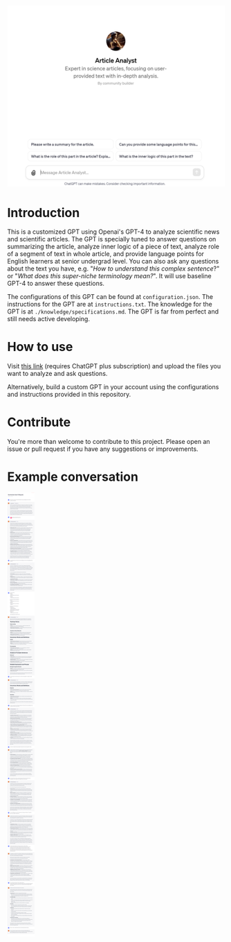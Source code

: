 ![Preview](assets/screenshot_improved.png)
# Introduction
This is a customized GPT using Openai's GPT-4 to analyze scientific news and scientific articles. The GPT is specially tuned to answer questions on summarizing the article, analyze inner logic of a piece of text, analyze role of a segment of text in whole article, and provide language points for English learners at senior undergrad level. You can also ask any questions about the text you have, e.g. "*How to understand this complex sentence*?" or "*What does this super-niche terminology mean?*". It will use baseline GPT-4 to answer these questions.

The configurations of this GPT can be found at `configuration.json`. The instructions for the GPT are at `instructions.txt`. The knowledge for the GPT is at `./knowledge/specifications.md`. The GPT is far from perfect and still needs active developing.

# How to use 
Visit [this link](https://chat.openai.com/g/g-t9ahwkCSD-article-analyst
) (requires ChatGPT plus subscription) and upload the files you want to analyze and ask questions. 

Alternatively, build a custom GPT in your account using the configurations and instructions provided in this repository.

# Contribute 
You're more than welcome to contribute to this project. Please open an issue or pull request if you have any suggestions or improvements.

# Example conversation
![Manning NLP article](./assets/longcapture.png)